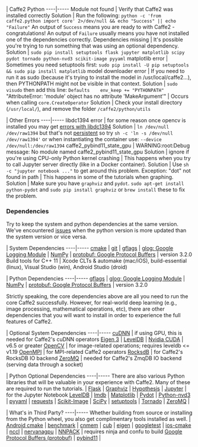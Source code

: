
| Caffe2 Python
----|-----
Module not found | Verify that Caffe2 was installed correctly
Solution | Run the following: `python -c 'from caffe2.python import core' 2>/dev/null && echo "Success" || echo "Failure"` An output of `Success` means you are ready to with Caffe2 - congratulations! An output of `Failure` usually means you have not installed one of the dependencies correctly.
Dependencies missing | It's possible you're trying to run something that was using an optional dependency.
Solution | `sudo pip install setuptools flask jupyter matplotlib scipy pydot tornado python-nvd3 scikit-image pyyaml`
matplotlib error | Sometimes you need setuptools first: `sudo pip install -U pip setuptools && sudo pip install matplotlib`
model downloader error | If you need to run it as sudo (because it's trying to install the model in /usr/local/caffe2...), then PYTHONPATH might not be visible in that context.
Solution | `sudo visudo` then add this line: `Defaults    env_keep += "PYTHONPATH"`
"AttributeError: 'module' object has no attribute 'MakeArgument'" | Occurs when calling `core.CreateOperator`
Solution | Check your install directory (`/usr/local/`), and remove the folder `/caffe2/python/utils`

| Other Errors
----|-----
libdc1394 error | for some reason once opencv is installed you may get [errors with libdc1394](http://stackoverflow.com/questions/12689304/ctypes-error-libdc1394-error-failed-to-initialize-libdc1394)
Solution | `ln /dev/null /dev/raw1394` but that's not [persistent](http://stackoverflow.com/questions/31768441/how-to-persist-ln-in-docker-with-ubuntu) so try `sh -c 'ln -s /dev/null /dev/raw1394'` or when instantiating the container use: `--device /dev/null:/dev/raw1394`
caffe2_pybind11_state_gpu | WARNING:root:Debug message: No module named caffe2_pybind11_state_gpu
Solution | ignore if you're using CPU-only
Python kernel crashing | This happens when you try to call Jupyter server directly (like in a Docker container).
Solution | Use `sh -c "jupyter notebook ..."` to get around this problem.
Exception: "dot" not found in path | This happens in some of the tutorials when graphing.
Solution | Make sure you have `graphviz` and `pydot`. `sudo apt-get install python-pydot` and `sudo pip install graphviz` or `brew install` these to fix the problem.

### Dependencies

Try to keep the system and python dependencies at the same version. We've encountered [issues](https://github.com/caffe2/caffe2/issues) when the python version is more updated than the system version or vice versa.


| System Dependencies
----|-----
[cmake](https://cmake.org/download/) |
[git](https://github.com) |
[gflags](https://gflags.github.io/gflags/) |
[glog: Google Logging Module](https://github.com/google/glog) |
[NumPy](http://www.numpy.org/) |
[protobuf: Google Protocol Buffers](https://developers.google.com/protocol-buffers/) | version 3.2.0
Build tools for C++ 11 | Xcode CLTs & automake (mac/iOS), build-essential (linux), Visual Studio (win), Android Studio (droid)


| Python Dependencies
----|-----
[gflags](https://gflags.github.io/gflags/) |
[glog: Google Logging Module](https://github.com/google/glog) |
[NumPy](http://www.numpy.org/) |
[protobuf: Google Protocol Buffers](https://developers.google.com/protocol-buffers/) | version 3.2.0


Strictly speaking, the core dependencies above are all you need to run the core Caffe2 successfully. However, for real-world deep learning (e.g., image processing, mathematical operations, etc), there are other dependencies that you will want to install in order to experience the full features of Caffe2.


| Optional System Dependencies
----|-----
[cuDNN](https://developer.nvidia.com/cudnn) | if using GPU, this is needed for Caffe2's cuDNN operators
[Eigen 3](http://eigen.tuxfamily.org/) |
[LevelDB](https://github.com/google/leveldb) |
[Nvidia CUDA](https://developer.nvidia.com/cuda-zone) | v6.5 or greater
[OpenCV](http://opencv.org/) | for image-related operations; requires leveldb <= v1.19
[OpenMPI](http://www.open-mpi.org/) | for MPI-related Caffe2 operators
[RocksdB](http://rocksdb.org) | for Caffe2's RocksDB IO backend
[ZeroMQ](http://zeromq.org/) | needed for Caffe2's ZmqDB IO backend (serving data through a socket)


| Python Optional Dependencies
----|-----
There are also various Python libraries that will be valuable in your experience with Caffe2. Many of these are required to run the tutorials. |
[Flask](http://flask.pocoo.org/) |
[Graphviz](http://www.graphviz.org/) |
[Hypothesis](https://hypothesis.readthedocs.io/) |
[Jupyter](https://ipython.org/) | for the Jupyter Notebook
[LevelDB](https://github.com/google/leveldb) |
[lmdb](https://lmdb.readthedocs.io/en/release/) |
[Matplotlib](http://matplotlib.org/) |
[Pydot](https://pypi.python.org/pypi/pydot) |
[Python-nvd3](https://pypi.python.org/pypi/python-nvd3/) |
[pyyaml](http://pyyaml.org/) |
[requests](http://docs.python-requests.org/en/master/) |
[Scikit-Image](http://scikit-image.org/) |
[SciPy](https://www.scipy.org/) |
[setuptools](https://pypi.python.org/pypi/setuptools) |
[Tornado](http://www.tornadoweb.org/en/stable/) |
[ZeroMQ](http://zeromq.org/) |


| What's in Third Party?
----|-----
Whether building from source or installing from the Python wheel, you also get complimentary tools installed as well. |
[Android cmake](https://github.com/taka-no-me/android-cmake) |
[benchmark](https://github.com/google/benchmark) |
[cnmem](https://github.com/NVIDIA/cnmem) |
[cub](http://nvlabs.github.io/cub/) |
[eigen](http://eigen.tuxfamily.org/) |
[googletest](https://github.com/google/googletest) |
[ios-cmake](https://github.com/cristeab/ios-cmake) |
[nccl](https://github.com/NVIDIA/nccl) |
[nervanagpu](https://github.com/NervanaSystems/nervanagpu) |
[NNPACK](https://github.com/Maratyszcza/NNPACK) | requires ninja and confu to build
[Google Protocol Buffers (protobuf)](https://developers.google.com/protocol-buffers/) |
[pybind11](https://github.com/pybind/pybind11) |
